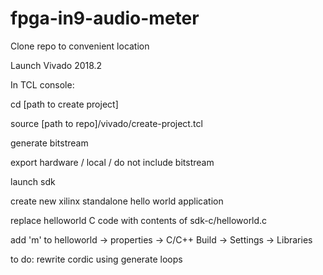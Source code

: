 # fpga-in9-audio-meter
<p>Clone repo to convenient location</p>
<p>Launch Vivado 2018.2</p>
<p>In TCL console:</p>
<p>cd [path to create project]</p>
<p>source [path to repo]/vivado/create-project.tcl</p>
<p>generate bitstream</p>
<p>export hardware / local / do not include bitstream</p>
<p>launch sdk</p>
<p>create new xilinx standalone hello world application</p>
<p>replace helloworld C code with contents of sdk-c/helloworld.c</p>
<p>add 'm' to helloworld -> properties -> C/C++ Build -> Settings -> Libraries
</p>
<p>to do: rewrite cordic using generate loops</p>
